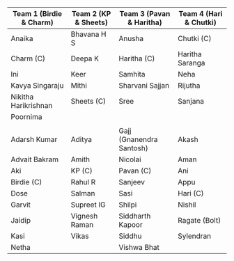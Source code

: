 | Team 1 (Birdie & Charm) | Team 2 (KP & Sheets) | Team 3 (Pavan & Haritha) | Team 4 (Hari & Chutki) |
|-------------------------|----------------------|--------------------------|------------------------|
| Anaika                  | Bhavana H S          | Anusha                   | Chutki (C)             |
| Charm (C)               | Deepa K              | Haritha (C)              | Haritha Saranga        |
| Ini                     | Keer                 | Samhita                  | Neha                   |
| Kavya Singaraju         | Mithi                | Sharvani Sajjan          | Rijutha                |
| Nikitha Harikrishnan    | Sheets (C)           | Sree                     | Sanjana                |
| Poornima                |                      |                          |                        |
|                         |                      |                          |                        |
| Adarsh Kumar            | Aditya               | Gajj (Gnanendra Santosh) | Akash                  |
| Advait Bakram           | Amith                | Nicolai                  | Aman                   |
| Aki                     | KP (C)               | Pavan (C)                | Ani                    |
| Birdie (C)              | Rahul R              | Sanjeev                  | Appu                   |
| Dose                    | Salman               | Sasi                     | Hari (C)               |
| Garvit                  | Supreet IG           | Shilpi                   | Nishil                 |
| Jaidip                  | Vignesh Raman        | Siddharth Kapoor         | Ragate (Bolt)          |
| Kasi                    | Vikas                | Siddhu                   | Sylendran              |
| Netha                   |                      | Vishwa Bhat              |                        |
